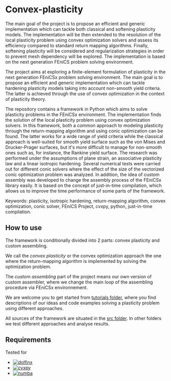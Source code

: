 # Convex-plasticity

The main goal of the project is to propose an efficient and generic implementation which can tackle both classical and softening plasticity models. The implementation will be then extended to the resolution of the local plasticity problem using convex optimization solvers and assess its efficiency compared to standard return mapping algorithms. Finally, softening plasticity will be considered and regularization strategies in order to prevent mesh dependency will be explored. The implementation is based on the next generation FEniCS problem solving environment.


The project aims at exploring a finite-element formulation of plasticity in the next generation FEniCSx problem solving environment. The main goal is to propose an efficient and generic implementation which can tackle hardening plasticity models taking into account non-smooth yield criteria. The latter is achieved through the use of convex optimization in the context of plasticity theory.

The repository contains a framework in Python which aims to solve plasticity problems in the FEniCSx environment. The implementation finds the solution of the local plasticity problem using convex optimization solvers. In this framework, both a common approach to modeling plasticity through the return-mapping algorithm and using conic optimization can be found. The latter works for a wide range of yield criteria while the classical approach is well-suited for smooth yield surface such as the von Mises and Drucker-Prager surfaces, but it's more difficult to manage for non-smooth ones such as, for instance, the Rankine yield surface. The research was performed under the assumptions of plane strain, an associative plasticity law and a linear isotropic hardening. Several numerical tests were carried out for different conic solvers where the effect of the size of the vectorized conic optimization problem was analyzed. In addition, the idea of custom assembly was developed to change the assembly process of the FEniCSx library easily. It is based on the concept of just-in-time compilation, which allows us to improve the time performance of some parts of the framework.

Keywords: plasticity, isotropic hardening, return-mapping algorithm, convex optimization, conic solver, FEniCS Project, cvxpy, python, just-in-time compilation.

## How to use

The framework is conditionally divided into 2 parts: convex plasticity and custom assembling.

We call the *convex plasticity* or the convex optimization approach the one where the return-mapping algorithm is implemented by solving the optimization problem. 

The *custom assembling* part of the project means our own version of custom assembler, where we change the main loop of the assembling procedure via FEniCSx environnement.

We are welcome you to get started from [tutorials folder](tutorials/), where you find descriptions of our ideas and code examples solving a plasticity problem using different approaches.

All sources of the framework are situated in the [src folder](src/). In other folders we test different approaches and analyse results. 

## Requirements

Tested for 

* [![dolfinx](https://badgen.net/badge/DOLFINx/0.3.1/blue)](https://github.com/FEniCS/dolfinx)
* [![cvxpy](https://badgen.net/badge/CVXPY/1.2.2/blue)](https://github.com/cvxpy/cvxpy)
* [![numba](https://badgen.net/badge/numba/0.56.4/blue)](https://github.com/numba/numba)

